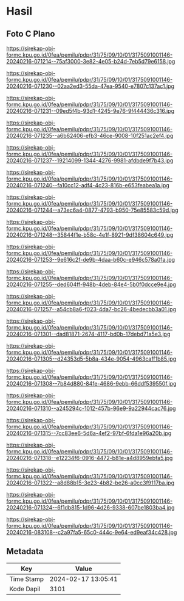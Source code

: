 # Hasil

## Foto C Plano

https://sirekap-obj-formc.kpu.go.id/0fea/pemilu/pdpr/31/75/09/10/01/3175091001146-20240216-071214--75af3000-3e82-4e05-b24d-7eb5d79e6158.jpg

https://sirekap-obj-formc.kpu.go.id/0fea/pemilu/pdpr/31/75/09/10/01/3175091001146-20240216-071230--02aa2ed3-55da-47ea-9540-e7807c137ac1.jpg

https://sirekap-obj-formc.kpu.go.id/0fea/pemilu/pdpr/31/75/09/10/01/3175091001146-20240216-071231--09ed5f4b-93d1-4245-9e76-9f444436c316.jpg

https://sirekap-obj-formc.kpu.go.id/0fea/pemilu/pdpr/31/75/09/10/01/3175091001146-20240216-071235--a6b62406-efb3-46ce-9008-10f251ac2ef4.jpg

https://sirekap-obj-formc.kpu.go.id/0fea/pemilu/pdpr/31/75/09/10/01/3175091001146-20240216-071237--19214099-1344-4276-9981-afdbde9f7b43.jpg

https://sirekap-obj-formc.kpu.go.id/0fea/pemilu/pdpr/31/75/09/10/01/3175091001146-20240216-071240--fa10cc12-adf4-4c23-816b-e653feabea1a.jpg

https://sirekap-obj-formc.kpu.go.id/0fea/pemilu/pdpr/31/75/09/10/01/3175091001146-20240216-071244--a73ec6a4-0877-4793-b950-75e85583c59d.jpg

https://sirekap-obj-formc.kpu.go.id/0fea/pemilu/pdpr/31/75/09/10/01/3175091001146-20240216-071248--35844f1e-b58c-4e1f-8921-9df38604c649.jpg

https://sirekap-obj-formc.kpu.go.id/0fea/pemilu/pdpr/31/75/09/10/01/3175091001146-20240216-071253--9e616c2f-de9b-4daa-b60c-e946c578a01a.jpg

https://sirekap-obj-formc.kpu.go.id/0fea/pemilu/pdpr/31/75/09/10/01/3175091001146-20240216-071255--ded604ff-948b-4deb-84e4-5b0f0dcce9e4.jpg

https://sirekap-obj-formc.kpu.go.id/0fea/pemilu/pdpr/31/75/09/10/01/3175091001146-20240216-071257--a54cb8a6-f023-4da7-bc26-4bedecbb3a01.jpg

https://sirekap-obj-formc.kpu.go.id/0fea/pemilu/pdpr/31/75/09/10/01/3175091001146-20240216-071301--dad81871-2674-4117-bd0b-17debd71a5e3.jpg

https://sirekap-obj-formc.kpu.go.id/0fea/pemilu/pdpr/31/75/09/10/01/3175091001146-20240216-071305--d24353d5-5b8a-434e-9054-4963caff1b85.jpg

https://sirekap-obj-formc.kpu.go.id/0fea/pemilu/pdpr/31/75/09/10/01/3175091001146-20240216-071308--7b84d880-84fe-4686-9ebb-66ddf539550f.jpg

https://sirekap-obj-formc.kpu.go.id/0fea/pemilu/pdpr/31/75/09/10/01/3175091001146-20240216-071310--a245294c-1012-457b-96e9-9a22944cac76.jpg

https://sirekap-obj-formc.kpu.go.id/0fea/pemilu/pdpr/31/75/09/10/01/3175091001146-20240216-071315--7cc83ee6-5d6a-4ef2-97bf-6fda1e96a20b.jpg

https://sirekap-obj-formc.kpu.go.id/0fea/pemilu/pdpr/31/75/09/10/01/3175091001146-20240216-071318--e12234f6-0916-4472-b81e-a4d8959ebfa5.jpg

https://sirekap-obj-formc.kpu.go.id/0fea/pemilu/pdpr/31/75/09/10/01/3175091001146-20240216-071322--a8d88b15-3e23-4b82-be26-a0cc3f9117ba.jpg

https://sirekap-obj-formc.kpu.go.id/0fea/pemilu/pdpr/31/75/09/10/01/3175091001146-20240216-071324--6f1db815-1d96-4d26-9338-607be1803ba4.jpg

https://sirekap-obj-formc.kpu.go.id/0fea/pemilu/pdpr/31/75/09/10/01/3175091001146-20240216-083108--c2a97fa5-65c0-444c-9e64-ed9eaf34c428.jpg


## Metadata

| Key        | Value               |
| ---------- | ------------------- |
| Time Stamp | 2024-02-17 13:05:41 |
| Kode Dapil | 3101                |



